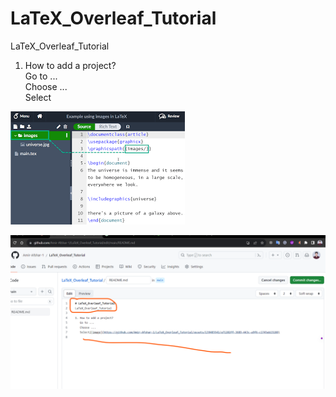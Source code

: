# LaTeX_Overleaf_Tutorial
LaTeX_Overleaf_Tutorial

1. How to add a project?   
   Go to ...   
   Choose ...   
   Select   

![1](Archive/images_of_documents/1.png)   

![2](Archive/images_of_documents/2.png)
